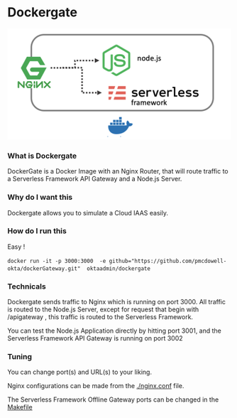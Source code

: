 # Dockergate

 ![Dockergate](./images/dockergate.png)
 

### What is Dockergate

DockerGate is a Docker Image with an Nginx Router,
that will route traffic to a Serverless Framework
API Gateway and a Node.js Server.

### Why do I want this

Dockergate allows you to simulate a Cloud IAAS
easily. 

### How do I run this

Easy !

`docker run -it -p 3000:3000  -e github="https://github.com/pmcdowell-okta/dockerGateway.git"  oktaadmin/dockergate`

### Technicals

Dockergate sends traffic to Nginx which is running
on port 3000. All traffic is routed to the Node.js
Server, except for request that begin with 
/apigateway , this traffic is routed to the 
Serverless Framework.

You can test the Node.js Application directly
by hitting port 3001, and the Serverless Framework
API Gateway is running on port 3002

### Tuning

You can change port(s) and URL(s) to your liking. 

Nginx configurations can be made from the [./nginx.conf](./nginx.conf)
file.

The Serverless Framework Offline Gateway ports can be changed in the [Makefile](./Makefile)

